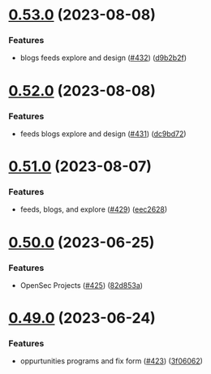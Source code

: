 # [0.53.0](https://github.com/thecyberworld/thecyberhub.org/compare/v0.52.0...v0.53.0) (2023-08-08)


### Features

* blogs feeds explore and design ([#432](https://github.com/thecyberworld/thecyberhub.org/issues/432)) ([d9b2b2f](https://github.com/thecyberworld/thecyberhub.org/commit/d9b2b2f4bb76880bff157619332708a25fd6c4ad))



# [0.52.0](https://github.com/thecyberworld/thecyberhub.org/compare/v0.51.0...v0.52.0) (2023-08-08)


### Features

* feeds blogs explore and design ([#431](https://github.com/thecyberworld/thecyberhub.org/issues/431)) ([dc9bd72](https://github.com/thecyberworld/thecyberhub.org/commit/dc9bd729ceb97af7ed78501890d780ebf7de3cac))



# [0.51.0](https://github.com/thecyberworld/thecyberhub.org/compare/v0.50.0...v0.51.0) (2023-08-07)


### Features

* feeds, blogs, and explore ([#429](https://github.com/thecyberworld/thecyberhub.org/issues/429)) ([eec2628](https://github.com/thecyberworld/thecyberhub.org/commit/eec262852de6cc3c3c12ad1aa3de626480398cfe))



# [0.50.0](https://github.com/thecyberworld/thecyberhub.org/compare/v0.49.0...v0.50.0) (2023-06-25)


### Features

* OpenSec Projects ([#425](https://github.com/thecyberworld/thecyberhub.org/issues/425)) ([82d853a](https://github.com/thecyberworld/thecyberhub.org/commit/82d853a6fbc5e23af8b1ce242fd369e4b7224049))



# [0.49.0](https://github.com/thecyberworld/thecyberhub.org/compare/v0.48.1...v0.49.0) (2023-06-24)


### Features

* oppurtunities programs and fix form ([#423](https://github.com/thecyberworld/thecyberhub.org/issues/423)) ([3f06062](https://github.com/thecyberworld/thecyberhub.org/commit/3f06062e37b4ba694b371e51d92c99edccdfa62c))



